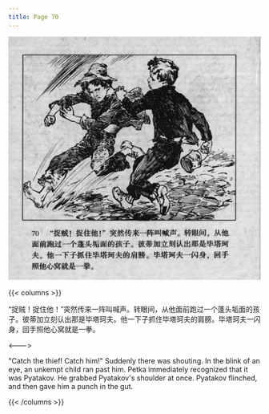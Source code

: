 ```yaml
---
title: Page 70
---
```


![biao page](./../../images/biao/seifert0726_biao_0074_070.jpg)

{{< columns >}}

“捉贼！捉住他！”突然传来一阵叫喊声。转眼间，从他面前跑过一个蓬头垢面的孩子。彼蒂加立刻认出那是毕塔珂夫。他一下子抓住毕塔珂夫的肩膀。毕塔珂夫一闪身，回手照他心窝就是一拳。

<--->

"Catch the thief! Catch him!" Suddenly there was shouting. In the blink of an eye, an unkempt child ran past him. Petka immediately recognized that it was Pyatakov. He grabbed Pyatakov's shoulder at once. Pyatakov flinched, and then gave him a punch in the gut.

{{< /columns >}}
